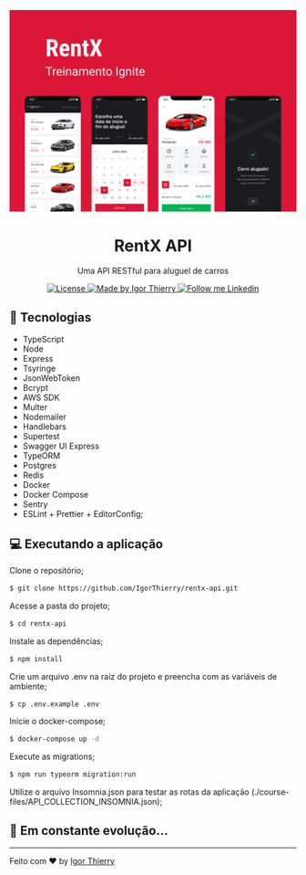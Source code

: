 <p align="center">
    <img alt="rentx" src="./.github/Capa.png" />
</p>

<h1 align="center">
  RentX API
</h1>

<p align="center">Uma API RESTful para aluguel de carros</p>

<p align="center">
  <a href="#">
    <img alt="License" src="https://img.shields.io/badge/license-MIT-2ecc71">
  </a>

  <a href="https://github.com/IgorThierry">
    <img alt="Made by Igor Thierry" src="https://img.shields.io/badge/Made%20by-Igor%20Thierry-2ecc71">
  </a>

  <a href="https://www.linkedin.com/in/igorthierry/">
    <img alt="Follow me Linkedin" src="https://img.shields.io/badge/Follow%20up-igorthierry-2ecc71?style=social&logo=linkedin">
  </a>
</p>


## 🔧 Tecnologias

- TypeScript
- Node
- Express
- Tsyringe
- JsonWebToken
- Bcrypt
- AWS SDK
- Multer
- Nodemailer
- Handlebars
- Supertest
- Swagger UI Express
- TypeORM
- Postgres
- Redis
- Docker
- Docker Compose
- Sentry
- ESLint + Prettier + EditorConfig;

## 💻 Executando a aplicação

Clone o repositório;

```bash
$ git clone https://github.com/IgorThierry/rentx-api.git
```

Acesse a pasta do projeto;

```bash
$ cd rentx-api
```

Instale as dependências;

```bash
$ npm install
```

Crie um arquivo .env na raiz do projeto e preencha com as variáveis de ambiente;

```bash
$ cp .env.example .env
```

Inicie o docker-compose;

```bash
$ docker-compose up -d
```

Execute as migrations;

```bash
$ npm run typeorm migration:run
```

Utilize o arquivo Insomnia.json para testar as rotas da aplicação (./course-files/API_COLLECTION_INSOMNIA.json);

## 🚀 **Em constante evolução...**

---

Feito com ♥ by [Igor Thierry](https://www.linkedin.com/in/igorthierry/)
